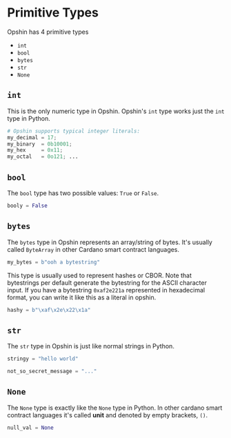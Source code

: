 # Primitive Types

<!-- >**Note:** This is covers -->

Opshin has 4 primitive types

- `int`
- `bool`
- `bytes`
- `str`
- `None`

## `int`

This is the only numeric type in Opshin.
Opshin's `int` type works just the `int` type in Python.

```python
# Opshin supports typical integer literals:
my_decimal = 17;
my_binary  = 0b10001;
my_hex     = 0x11;
my_octal   = 0o121; ...
```

## `bool`

The `bool` type has two possible values: `True` or `False`.

```python
booly = False
```

## `bytes`

The `bytes` type in Opshin represents an array/string of bytes.
It's usually called `ByteArray` in other Cardano smart contract languages.

```python
my_bytes = b"ooh a bytestring"
```

This type is usually used to represent hashes or CBOR.
Note that bytestrings per default generate the bytestring for the ASCII character input.
If you have a bytestring `0xaf2e221a` represented in hexadecimal format, you can write it like this as a literal in opshin.

```python
hashy = b"\xaf\x2e\x22\x1a"
```

## `str`

The `str` type in Opshin is just like normal strings in Python.

```python
stringy = "hello world"

not_so_secret_message = "..."
```

## `None`

The `None` type is exactly like the `None` type in Python.
In other cardano smart contract languages it's called **unit** and denoted by empty brackets, `()`.

```python
null_val = None
```
